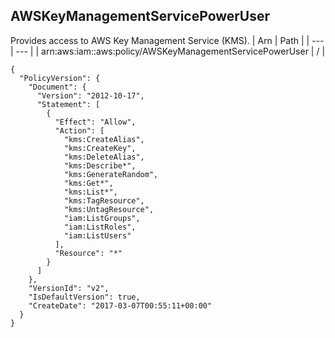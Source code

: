 
## AWSKeyManagementServicePowerUser
Provides access to AWS Key Management Service (KMS).
| Arn | Path |
| --- | --- |
| arn:aws:iam::aws:policy/AWSKeyManagementServicePowerUser | / |
```
{
  "PolicyVersion": {
    "Document": {
      "Version": "2012-10-17",
      "Statement": [
        {
          "Effect": "Allow",
          "Action": [
            "kms:CreateAlias",
            "kms:CreateKey",
            "kms:DeleteAlias",
            "kms:Describe*",
            "kms:GenerateRandom",
            "kms:Get*",
            "kms:List*",
            "kms:TagResource",
            "kms:UntagResource",
            "iam:ListGroups",
            "iam:ListRoles",
            "iam:ListUsers"
          ],
          "Resource": "*"
        }
      ]
    },
    "VersionId": "v2",
    "IsDefaultVersion": true,
    "CreateDate": "2017-03-07T00:55:11+00:00"
  }
}
```
